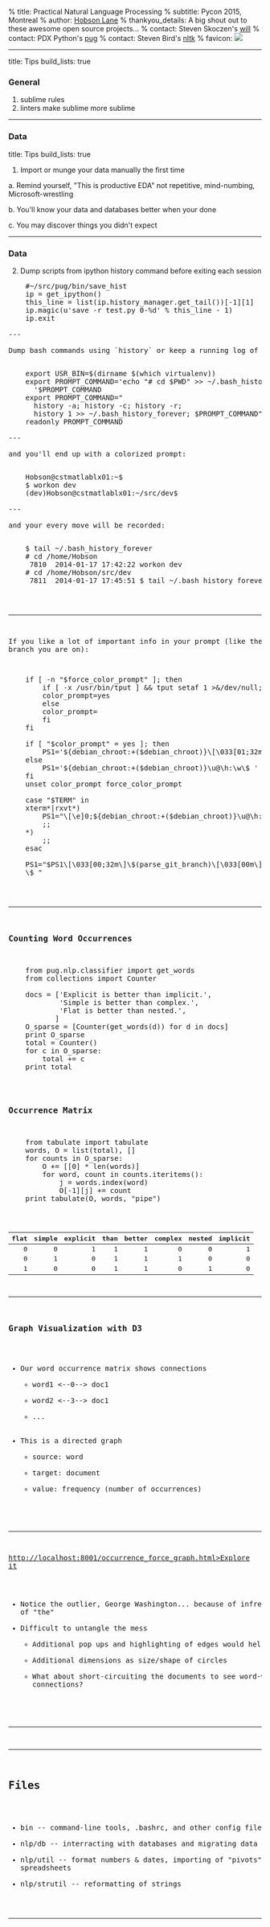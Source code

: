 % title: Practical Natural Language Processing
% subtitle: Pycon 2015, Montreal
% author: <a href="https://github.com/hobson">Hobson Lane</a>
% thankyou_details: A big shout out to these awesome open source projects...
% contact: Steven Skoczen's <a href="https://github.com/skoczen/will">will</a>
% contact: PDX Python's <a href="https://github.com/skoczen/will">pug</a>
% contact: Steven Bird's <a href="https://github.com/nltk">nltk</a>
% favicon: <img src="https://www.python.org/favicon.ico"/>

---
title: Tips
build_lists: true

### General

1. sublime rules
2. linters make sublime more sublime

---

### Data
title: Tips
build_lists: true


1. Import or munge your data manually the first time
    
  a. Remind yourself, "This is productive EDA" not repetitive, mind-numbing, Microsoft-wrestling

  b. You'll know your data and databases better when your done

  c. You may discover things you didn't expect

---

### Data

2. Dump scripts from ipython history command before exiting each session

<pre class="prettyprint" data-lang="python">
    #~/src/pug/bin/save_hist
    ip = get_ipython()
    this_line = list(ip.history_manager.get_tail())[-1][1]
    ip.magic(u'save -r test.py 0-%d' % this_line - 1)
    ip.exit

---

Dump bash commands using `history` or keep a running log of where you were and what you did with a `.bashrc` script like:

<pre class="prettyprint" data-lang="shell">
    export USR_BIN=$(dirname $(which virtualenv))
    export PROMPT_COMMAND='echo "# cd $PWD" >> ~/.bash_history_forever;
      '$PROMPT_COMMAND
    export PROMPT_COMMAND="
      history -a; history -c; history -r;
      history 1 >> ~/.bash_history_forever; $PROMPT_COMMAND"
    readonly PROMPT_COMMAND

---

and you'll end up with a colorized prompt:

<pre class="prettyprint" data-lang="shell">
    Hobson@cstmatlablx01:~$ 
    $ workon dev
    (dev)Hobson@cstmatlablx01:~/src/dev$

---

and your every move will be recorded: 

<pre class="prettyprint" data-lang="bash">
    $ tail ~/.bash_history_forever
    # cd /home/Hobson
     7810  2014-01-17 17:42:22 workon dev
    # cd /home/Hobson/src/dev
     7811  2014-01-17 17:45:51 $ tail ~/.bash_history_forever
</pre>

---

If you like a lot of important info in your prompt (like the git branch you are on):

<pre class="prettyprint" data-lang="bash">
    if [ -n "$force_color_prompt" ]; then
        if [ -x /usr/bin/tput ] && tput setaf 1 >&/dev/null; then
        color_prompt=yes
        else
        color_prompt=
        fi
    fi

    if [ "$color_prompt" = yes ]; then
        PS1='${debian_chroot:+($debian_chroot)}\[\033[01;32m\]\u@\h\[\033[00m\]:\[\033[01;34m\]\w\[\033[00m\]\$ '
    else
        PS1='${debian_chroot:+($debian_chroot)}\u@\h:\w\$ '
    fi
    unset color_prompt force_color_prompt

    case "$TERM" in
    xterm*|rxvt*)
        PS1="\[\e]0;${debian_chroot:+($debian_chroot)}\u@\h: \w\a\]$PS1"
        ;;
    *)
        ;;
    esac

    PS1="$PS1\[\033[00;32m\]\$(parse_git_branch)\[\033[00m\]
    \$ "
</pre>

---

### Counting Word Occurrences

<pre class="prettyprint" data-lang="python">
    from pug.nlp.classifier import get_words
    from collections import Counter

    docs = ['Explicit is better than implicit.',
            'Simple is better than complex.',
            'Flat is better than nested.',
           ]
    O_sparse = [Counter(get_words(d)) for d in docs]
    print O_sparse
    total = Counter()
    for c in O_sparse:
        total += c
    print total
</pre>

### Occurrence Matrix

<pre class="prettyprint" data-lang="python">
    from tabulate import tabulate
    words, O = list(total), []
    for counts in O_sparse:
        O += [[0] * len(words)]
        for word, count in counts.iteritems():
            j = words.index(word)
            O[-1][j] += count
    print tabulate(O, words, "pipe")
</pre>


|   flat |   simple |   explicit |   than |   better |   complex |   nested |   implicit |
|-------:|---------:|-----------:|-------:|---------:|----------:|---------:|-----------:|
|      0 |        0 |          1 |      1 |        1 |         0 |        0 |          1 |
|      0 |        1 |          0 |      1 |        1 |         1 |        0 |          0 |
|      1 |        0 |          0 |      1 |        1 |         0 |        1 |          0 |

---

### Graph Visualization with D3

* Our word occurrence matrix shows connections
    - word1 <--0--> doc1
    - word2 <--3--> doc1
    - ...
* This is a directed graph
    - source: word
    - target: document
    - value: frequency (number of occurrences)


---

<a href>http://localhost:8001/occurrence_force_graph.html>Explore it</a>

* Notice the outlier, George Washington... because of infrequent use of "the"
* Difficult to untangle the mess
    - Additional pop ups and highlighting of edges would help
    - Additional dimensions as size/shape of circles
    - What about short-circuiting the documents to see word-word connections?

---


---
## Files

* bin -- command-line tools, .bashrc, and other config files
* nlp/db -- interracting with databases and migrating data
* nlp/util -- format numbers & dates, importing of "pivots" in spreadsheets
* nlp/strutil -- reformatting of strings

---


